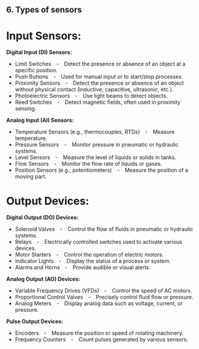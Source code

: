 <h2>6. Types of sensors</h2>
<h1>Input Sensors: </h1>

**Digital Input (DI) Sensors:**  

* Limit Switches  -  Detect the presence or absence of an object at a specific position.  
* Push Buttons  -  Used for manual input or to start/stop processes.  
* Proximity Sensors  -  Detect the presence or absence of an object without physical contact (inductive, capacitive, ultrasonic, etc.).  
* Photoelectric Sensors  -  Use light beams to detect objects.  
* Reed Switches  -  Detect magnetic fields, often used in proximity sensing.  

**Analog Input (AI) Sensors:**  

* Temperature Sensors (e.g., thermocouples, RTDs)  -  Measure temperature.  
* Pressure Sensors  -  Monitor pressure in pneumatic or hydraulic systems.  
* Level Sensors  -  Measure the level of liquids or solids in tanks.  
* Flow Sensors  -  Monitor the flow rate of liquids or gases.  
* Position Sensors (e.g., potentiometers)  -  Measure the position of a moving part.  

<h1>Output Devices:</h1>

**Digital Output (DO) Devices:**

* Solenoid Valves  -  Control the flow of fluids in pneumatic or hydraulic systems.    
* Relays  -  Electrically controlled switches used to activate various devices.    
* Motor Starters  -  Control the operation of electric motors.    
* Indicator Lights  -  Display the status of a process or system.    
* Alarms and Horns  -  Provide audible or visual alerts.    

**Analog Output (AO) Devices:**

* Variable Frequency Drives (VFDs)  -  Control the speed of AC motors.    
* Proportional Control Valves  -  Precisely control fluid flow or pressure.    
* Analog Meters  -  Display analog data such as voltage, current, or pressure.  

**Pulse Output Devices:**

* Encoders  -  Measure the position or speed of rotating machinery.  
* Frequency Counters  -  Count pulses generated by various sensors.


